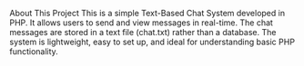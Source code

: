 About This Project
This is a simple Text-Based Chat System developed in PHP. It allows users to send and view messages in real-time. The chat messages are stored in a text file (chat.txt) rather than a database. The system is lightweight, easy to set up, and ideal for understanding basic PHP functionality.

